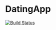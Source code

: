 # DatingApp
[![Build Status](https://dev.azure.com/AZ400Prep2/DevProject/_apis/build/status%2FElAkkelAyman.DatingApp?branchName=master)](https://dev.azure.com/AZ400Prep2/DevProject/_build/latest?definitionId=5&branchName=master)
